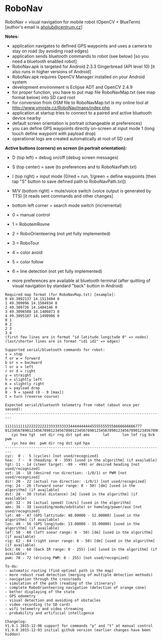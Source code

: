 # RoboNav
RoboNav = visual navigation for mobile robot (OpenCV + BlueTerm) [author's email is aholub@centrum.cz]

**Notes:**
- application navigates to defined GPS waypoints and uses a camera to stay on road (by avoiding road edges)
- application sends bluetooth commands to robot (see below) [so you need a bluetooth enabled robot]
- RoboNav.apk is targeted for Android 2.3.3 Gingerbread (API level 10) [it also runs in higher versions of Android]
- RoboNav.apk requires OpenCV Manager installed on your Android system
- development environment is Eclipse ADT and OpenCV 2.4.9
- for proper function, you have to put map file RoboNavMap.txt (see map format below) into SD card root
- for conversion from OSM file to RoboNavMap.txt is my online tool at http://www.vmoste.cz/RoboNav/maps/index.php 
- application at startup tries to connect to a paired and active bluetooth device nearby
- default screen orientation is portrait (changeable at preferences)
- you can define GPS waypoints directly on-screen at input mode 1 (long touch define waypoint with payload drop)
- operational logs are created automatically at root of SD card

**Active buttons (corners) on screen (in portrait orientation):**
- D (top left) = debug on/off (debug screen messages)
- S (top center) = save (to preferences and to RoboNavPath.txt)
- I (top right) = input mode (0/red = run, 1/green = define waypoints [then tap "S" button to save defined path to RoboNavPath.txt])
- M/V (bottom right) = mute/voice switch (voice output is generated by TTS) [it reads sent commands and other changes]
- bottom left corner = search mode switch (incremental)
 - 0 = manual control
 - 1 = RobotemRovne
 - 2 = RoboOrienteering (not yet fully implemented)
 - 3 = RoboTour
 - 4 = color avoid
 - 5 = color follow
 - 6 = line detection (not yet fully implemented)

- more preferences are available at bluetooth terminal (after quitting of visual navigation by standard "back" button in Android)

```
Required map format (for RoboNavMap.txt) [example]:
0 49.3092137 14.1513494 0
1 49.309096 14.1504934 0
2 49.309726 14.1484146 0
3 49.3096508 14.1486873 0
4 49.3095187 14.1490986 0
0 1
0 2
2 3
3 4
(first few linas are in format "id latitude longitude 0" => nodes)
(last/shorter lines are in format "id1 id2" => edges)

Supported serial/bluetooth commands for robot:
s = stop
f or w = forward
b or x = backward
l or a = left
r or d = right
y = straight
h = slightly left
k = slightly right
p = payload drop
0 - 9 = speed (0 - 9 [max])
t = turn (reverse course)

Expected serial/bluetooth telemetry from robot (about once per second):
-------------------------------------------------------------------------
          111111111122222222223333333333444444444455555555556666666666777
0123456789012345678901234567890123456789012345678901234567890123456789012
   cyc hea tgt  set dir rng dst spd ams      lat      lon lef rig bck pwm
   cyc hea des  pwm dir rng dst spd hpa
-------------------------------------------------------------------------
cyc:  0 -  5 (cycles) [not used/recognized]
hea:  7 -  9 (heading: 0 - 359) [used in the algorithm] (if available)
tgt: 11 - 14 (steer target: -99 - +99) or desired heading [not used/recognized]
set: 16 - 18 (desired run direction: -1/0/1) or PWM [not used/recognized]
dir: 20 - 22 (actual run direction: -1/0/1) [not used/recognized]
rng: 24 - 26 (forward sonar range: 0 - 50) [dm] [used in the algorithm] (if available)
dst: 28 - 30 (total distance) [m] [used in the algorithm] (if available)
spd: 32 - 34 (actual speed) [cm/s] [used in the algorithm]
ams: 36 - 38 (avoiding/mode/odoState) or homolog/power/aux [not used/recognized]
lat: 40 - 47 (GPS lattitude: 48.00000 - 52.00000) [used in the algorithm] (if available)
lon: 49 - 56 (GPS longitude: 13.00000 - 15.00000) [used in the algorithm] (if available)
lef: 58 - 60 (left sonar range: 0 - 50) [dm] [used in the algorithm] (if available)
rig: 62 - 64 (right sonar range: 0 - 50) [dm] [used in the algorithm] (if available)
bck: 66 - 68 (back IR range: 0 - 255) [cm] [used in the algorithm] (if available)
pwm: 70 - 72 (driving PWM: 0 - 255) [not used/recognized]

To-do:
- automatic routing (find optimal path in the map)
- more robust road detection (merging of multiple detection methods)
- navigation through the crossroads
- simulation of the path (reading of the itinerary)
- complete RoboOrienteering navigation (detection of orange cone)
- better displaying of the state
- GPS odometry
- visual detection and avoiding of obstacles
- video recording (to SD card)
- wifi telemetry and video streaming
- probability and artificial intelligence

Changelog:
V1.9.1 2015-12-06 support for commands "p" and "t" at manual control
V1.9.0 2015-12-03 initial github version (earlier changes have been hidden)
```  
